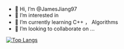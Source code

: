 - 👋 Hi, I’m @JamesJiang97
- 👀 I’m interested in 
- 🌱 I’m currently learning C++ ， Algorithms 
- 💞️ I’m looking to collaborate on ...

[![Top Langs](https://github-readme-stats.vercel.app/api/top-langs/?username={JamesJiang97}
)](https://github.com/anuraghazra/github-readme-stats)

<!---
JamesJiang97/JamesJiang97 is a ✨ special ✨ repository because its `README.md` (this file) appears on your GitHub profile.
You can click the Preview link to take a look at your changes.
--->
